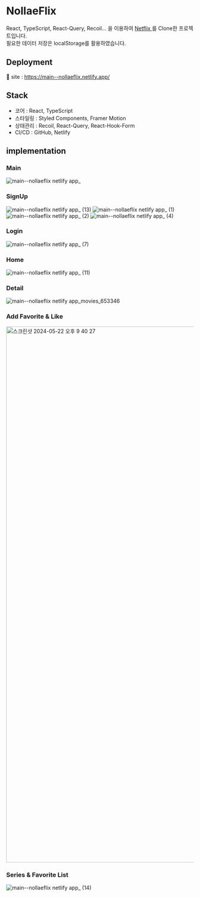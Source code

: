 # NollaeFlix

React, TypeScript, React-Query, Recoil... 을 이용하여 [ Netflix ](https://www.netflix.com/kr/)를 Clone한 프로젝트입니다.
<br/>
필요한 데이터 저장은 localStorage를 활용하였습니다.

## Deployment

🔗 site : https://main--nollaeflix.netlify.app/

## Stack
- 코어 : React, TypeScript
- 스타일링 : Styled Components, Framer Motion
- 상태관리 : Recoil, React-Query, React-Hook-Form
- CI/CD : GitHub, Netlify

## implementation

### Main
![main--nollaeflix netlify app_](https://github.com/nollae/nollaeflix/assets/54770759/c68c4057-be07-470e-9845-99f4366ee926)

### SignUp
![main--nollaeflix netlify app_ (13)](https://github.com/nollae/nollaeflix/assets/54770759/190afef0-b0e7-4fc0-a3e9-4a9c9c6dba82)
![main--nollaeflix netlify app_ (1)](https://github.com/nollae/nollaeflix/assets/54770759/e235ae0d-6428-4d29-bf3b-9e49b85f2b4f)
![main--nollaeflix netlify app_ (2)](https://github.com/nollae/nollaeflix/assets/54770759/9557c77a-50b5-4b16-83df-6fadf83ce07d)
![main--nollaeflix netlify app_ (4)](https://github.com/nollae/nollaeflix/assets/54770759/2d5e8cd9-d4a2-49cf-bf20-73ae4a6e7c57)

### Login
![main--nollaeflix netlify app_ (7)](https://github.com/nollae/nollaeflix/assets/54770759/c4525d2a-d3bb-4a3e-9ae8-28def3bfcf6c)

### Home
![main--nollaeflix netlify app_ (11)](https://github.com/nollae/nollaeflix/assets/54770759/37fc8e66-10e5-45d8-a145-f9547e6a3794)

### Detail
![main--nollaeflix netlify app_movies_653346](https://github.com/nollae/nollaeflix/assets/54770759/ebbb9786-e8e4-4f66-ba87-5174d7478de1)

### Add Favorite & Like
<img width="1437" alt="스크린샷 2024-05-22 오후 9 40 27" src="https://github.com/nollae/nollaeflix/assets/54770759/38da9303-994d-4a19-8054-5fe3560441e0" />

### Series & Favorite List

![main--nollaeflix netlify app_ (14)](https://github.com/nollae/nollaeflix/assets/54770759/5f98a12b-e665-48f3-a89c-bc9d547027fa)

